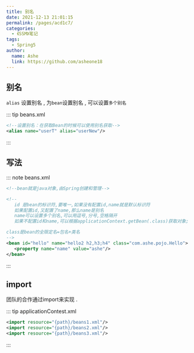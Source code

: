 ```yaml
---
title: 别名
date: 2021-12-13 21:01:15
permalink: /pages/acd1c7/
categories:
  - 《SSM》笔记
tags:
  - Spring5
author:
  name: Ashe
  link: https://github.com/asheone18
---
```


## 别名

`alias` 设置别名 , 为`bean`设置别名 , 可以设置`多个别名`

::: tip beans.xml
```xml
<!--设置别名：在获取Bean的时候可以使用别名获取-->
<alias name="userT" alias="userNew"/>
```
:::

## 写法

::: note beans.xml
```xml
<!--bean就是java对象,由Spring创建和管理-->

<!--
   id 是bean的标识符,要唯一,如果没有配置id,name就是默认标识符
   如果配置id,又配置了name,那么name是别名
   name可以设置多个别名,可以用逗号,分号,空格隔开
   如果不配置id和name,可以根据applicationContext.getBean(.class)获取对象;

class是bean的全限定名=包名+类名
-->
<bean id="hello" name="hello2 h2,h3;h4" class="com.ashe.pojo.Hello">
   <property name="name" value="ashe"/>
</bean>
```
:::

## import
团队的合作通过import来实现 .

::: tip applicationContest.xml
```xml
<import resource="{path}/beans1.xml"/>
<import resource="{path}/beans2.xml"/>
<import resource="{path}/beans3.xml"/>
```
:::
